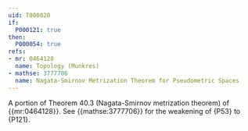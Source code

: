 ```yaml
---
uid: T000020
if:
  P000121: true
then:
  P000054: true
refs:
- mr: 0464128
  name: Topology (Munkres)
- mathse: 3777706
  name: Nagata-Smirnov Metrization Theorem for Pseudometric Spaces
---
```


A portion of Theorem 40.3 (Nagata-Smirnov metrization theorem) of {{mr:0464128}}.
See {{mathse:3777706}} for the weakening of {P53} to {P121}.
